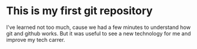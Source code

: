 # This is my first git repository
I've learned not too much, cause we had a few minutes to understand how git and github works. But it was useful to see a new technology for me and improve my tech carrer.
